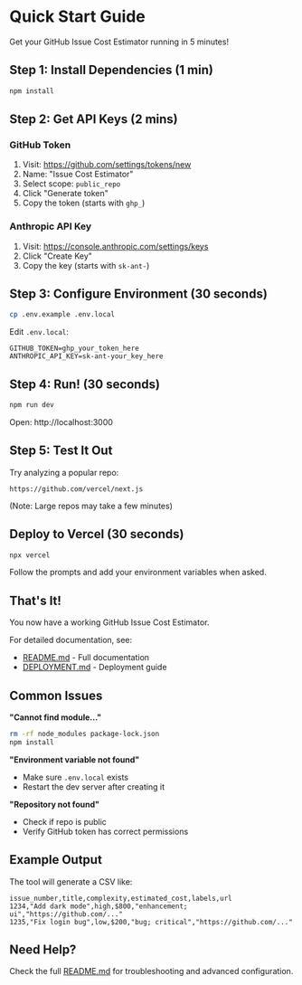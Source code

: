 # Quick Start Guide

Get your GitHub Issue Cost Estimator running in 5 minutes!

## Step 1: Install Dependencies (1 min)

```bash
npm install
```

## Step 2: Get API Keys (2 mins)

### GitHub Token
1. Visit: https://github.com/settings/tokens/new
2. Name: "Issue Cost Estimator"
3. Select scope: `public_repo`
4. Click "Generate token"
5. Copy the token (starts with `ghp_`)

### Anthropic API Key
1. Visit: https://console.anthropic.com/settings/keys
2. Click "Create Key"
3. Copy the key (starts with `sk-ant-`)

## Step 3: Configure Environment (30 seconds)

```bash
cp .env.example .env.local
```

Edit `.env.local`:
```env
GITHUB_TOKEN=ghp_your_token_here
ANTHROPIC_API_KEY=sk-ant-your_key_here
```

## Step 4: Run! (30 seconds)

```bash
npm run dev
```

Open: http://localhost:3000

## Step 5: Test It Out

Try analyzing a popular repo:
```
https://github.com/vercel/next.js
```

(Note: Large repos may take a few minutes)

## Deploy to Vercel (30 seconds)

```bash
npx vercel
```

Follow the prompts and add your environment variables when asked.

## That's It!

You now have a working GitHub Issue Cost Estimator.

For detailed documentation, see:
- [README.md](./README.md) - Full documentation
- [DEPLOYMENT.md](./DEPLOYMENT.md) - Deployment guide

## Common Issues

**"Cannot find module..."**
```bash
rm -rf node_modules package-lock.json
npm install
```

**"Environment variable not found"**
- Make sure `.env.local` exists
- Restart the dev server after creating it

**"Repository not found"**
- Check if repo is public
- Verify GitHub token has correct permissions

## Example Output

The tool will generate a CSV like:

```csv
issue_number,title,complexity,estimated_cost,labels,url
1234,"Add dark mode",high,$800,"enhancement; ui","https://github.com/..."
1235,"Fix login bug",low,$200,"bug; critical","https://github.com/..."
```

## Need Help?

Check the full [README.md](./README.md) for troubleshooting and advanced configuration.

